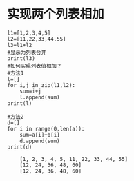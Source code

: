 实现两个列表相加
===

```
l1=[1,2,3,4,5]
l2=[11,22,33,44,55]
l3=l1+l2
#显示为列表合并
print(l3)
#如何实现列表值相加？
#方法1
l=[]
for i,j in zip(l1,l2):
    sum=i+j
    l.append(sum)
print(l)

#方法2
d=[]
for i in range(0,len(a)):
    sum=a[i]+b[i]
    d.append(sum)
print(d)
```

        [1, 2, 3, 4, 5, 11, 22, 33, 44, 55]
        [12, 24, 36, 48, 60]
        [12, 24, 36, 48, 60]
